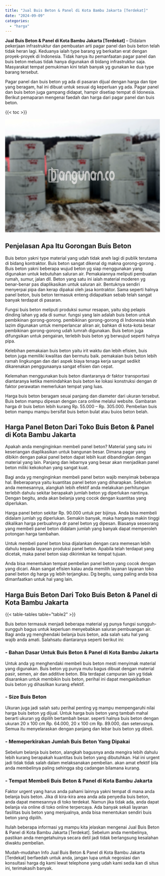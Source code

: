 ```yaml
---
title: "Jual Buis Beton & Panel di Kota Bambu Jakarta [Terdekat]"
date: "2024-09-09"
categories: 
  - "harga"
---
```


**Jual Buis Beton & Panel di Kota Bambu Jakarta \[Terdekat\]** – Didalam pekerjaan infrastruktur dan pembuatan arti pagar panel dan buis beton telah tidak heran lagi. Keduanya ialah type barang yg berkaitan erat dengan proyek-proyek di Indonesia. Tidak hanya itu pemanfaatan pagar panel dan buis beton meluas tidak hanya digunakan di bidang infrastruktur saja. Masyarakat tempat pemukiman kini telah banyak yg gunakan ke dua type barang tersebut.

Pagar panel dan buis beton yg ada di pasaran dijual dengan harga dan tipe yang beragam, hal ini dibuat untuk sesuai dg keperluan yg ada. Pagar panel dan buis beton juga gampang didapat, hampir disetiap tempat di Idonesia. Berikut pemaparan mengenai faedah dan harga dari pagar panel dan buis beton.

{{< toc >}}

![Jual Buis Beton & Panel di Kota Bambu Jakarta [Terdekat]](/images/jual-panel-buis-beton-murah-52.png)

## Penjelasan Apa Itu Gorongan Buis Beton

Buis beton yakni type material yang udah tidak aneh lagi di publik terutama di bidang kontraktor. Buis beton sangat dikenal dg makna gorong-gorong . Buis beton yakni beberapa wujud beton yg siap menggunakan yang digunakan untuk kebutuhan saluran air. Pemakaiannya meliputi pembuatan rumah, sumur, jalan dll. Beton yang satu ini ialah material moderen yg benar-benar pas diaplikasikan untuk saluran air. Bentuknya sendiri menyerpai pipa dan kerap dipakai oleh jasa kontraktor. Sama seperti halnya panel beton, buis beton termasuk enteng didapatkan sebab telah sangat banyak terdapat di pasaran.

Fungsi buis beton meliputi produksi sumur resapan, yaitu sbg pelapis dinding lahan yg ada di sumur. fungsi yang lain adalah buis beton untuk pembikinan gorong-gorong. pembikinan gorong-gorong di Indonesia telah lazim digunakan untuk memperlancar aliran air, bahkan di kota-kota besar pembikinan gorong-gorong udah lumrah digunakan. Buis beton juga difungsikan untuk pengairan, terlebih buis beton yg berwujud seperti halnya pipa.

Kelebihan pemakaian buis beton yaitu irit waktu dan lebih efisien, buis beton juga memiliki kwalitas dan bermutu baik. pemakaian buis beton lebih ramah lingkungan dan dari aspek biaya tenaga kerja sangat sedikit dikarenakan penggunaanya sangat efisien dan cepat.

Kelemahan menggunakan buis beton diantaranya dr faktor transportasi diantaranya ketika memindahkan buis beton ke lokasi konstruksi dengan dr faktor perawatan memerlukan tempat yang luas.

Harga buis beton beragam seuai panjang dan diameter dari ukuran tersebut. Buis beton mampu dipesan dengan cara online melalui website. Gambaran harga dr buis beton lebih kurang Rp. 55.000 – Rp. 305.000. Pembelian buis beton mampu mampu bersifat buis beton bulat atau buios beton belah.

## Harga Panel Beton Dari Toko Buis Beton & Panel di Kota Bambu Jakarta

Apakah anda menginginkan membeli panel beton? Material yang satu ini keseriangan diaplikasikan untuk bangunan besar. Dimana pagar yang dibikin dengan pakai panel beton dapat lebih kuat dibandingkan dengan material yang lain. Panjang dan lebarnya yang besar akan menjadikan panel beton miliki kekokohan yang sangat kuat.

Bagi anda yg menginginkan membeli panel beton wajib menyimak beberapa hal. Beberapanya yaitu kuantitas panel beton yang diharapkan. Sebelum anda memesannya, alangkah lebih efektif anda melakukan perhitungan terlebih dahulu sekitar berapakah jumlah beton yg diperlukan nantinya. Dengan begitu, anda akan belanja yang cocok dengan kuantitas yang diperlukan.

Harga panel beton sekitar Rp. 90.000 untuk per bijinya. Anda bisa membeli didalam jumlah yg diperlukan. Semakin banyak, maka harganya makin tinggi dikalikan harga perbuahnya dr panel beton yg dipesan. Biasanya seseorang yang membeli panel beton didalam jumlah yang banyak dapat memperoleh potongan harga tambahan.

Untuk membeli panel beton bisa dijalankan dengan cara memesan lebih dahulu kepada layanan produksi panel beton. Apabila telah terdapat yang dicetak, maka panel beton siap dikirimkan ke tempat tujuan.

Anda bisa menentukan tempat pembelian panel beton yang cocok dengan yang dicari. Akan sangat efisien kalau anda memilih layanan layanan toko panel beton dg harga yg lebih terjangkau. Dg begitu, uang paling anda bisa dimanfaatkan untuk hal yang lain.

## Harga Buis Beton Dari Toko Buis Beton & Panel di Kota Bambu Jakarta

{{< table-tables table="table2" >}}

Buis beton termasuk menjadi beberapa material yg punya fungsi sungguh-sungguh bagus untuk keperluan menyebabkan saluran pembuangan air. Bagi anda yg menghendaki belanja buis beton, ada salah satu hal yang wajib anda amati. Salahsatu diantaranya seperti berikut ini:

### \- Bahan Dasar Untuk Buis Beton & Panel di Kota Bambu Jakarta

Untuk anda yg menghendaki membeli buis beton mesti menyimak material yang digunakan. Buis beton yg punya mutu bagus dibuat dengan material pasir, semen, air dan additive beton. Bila terdapat campuran lain yg tidak disarankan untuk membikin buis beton, perihal ini dapat mengakibatkan buis beton yg dihasilkan kurang efektif.

### \- Size Buis Beton

Ukuran juga jadi salah satu perihal penting yg mampu mempengaruhi nilai harga buis beton yg dijual. Untuk harga buis beton yang tambah mahal berarti ukuran yg dipilih bertambah besar. seperti halnya buis beton dengan ukuran 20 x 100 cm Rp. 64.000, 20 x 100 cm Rp. 89.000, dan seterusnya. Semua itu menyelaraskan dengan panjang dan lebar buis beton yg dibeli.

### \- Memeperkirakan Jumlah Buis Beton Yang Dipakai

Sebelum belanja buis beton, alangkah bagusnya anda mengira lebih dahulu lebih kurang berapakah kuantitas buis beton yang dibutuhkan. Hal ini urgent jadi tidak tidak salah dalam melaksanakan pembelian. akan amat efektif bila anda membelinya paling sehingga sbg cadangan bilamana kurang.

### \- Tempat Membeli Buis Beton & Panel di Kota Bambu Jakarta

Faktor urgent yang harus anda pahami lainnya yakni tempat di mana anda belanja buis beton. Jika di kira-kira area anda ada penyedia buis beton, anda dapat memesannya di toko terdekat. Namun jika tidak ada, anda dapat belanja via online di toko online terpercaya. Ada banyak sekali layanan fasilitas buis beton yang menjualnya, anda bisa menentukan sendiri buis beton yang dipilih.

Itulah beberapa informasi yg mampu kita jelaskan mengenai Jual Buis Beton & Panel di Kota Bambu Jakarta \[Terdekat\]. Sebelum anda membelinya, pastikan anda mengetahuinya secara detil jadi tidak berlangsung kesalahan diwaktu pembelian.

Mudah-mudahan Info Jual Buis Beton & Panel di Kota Bambu Jakarta \[Terdekat\] berfaedah untuk anda, jangan lupa untuk negosiasi dan konsultasi harga dg kami lewat telephone yang udah kami sedia kan di situs ini, terimakasih banyak.
